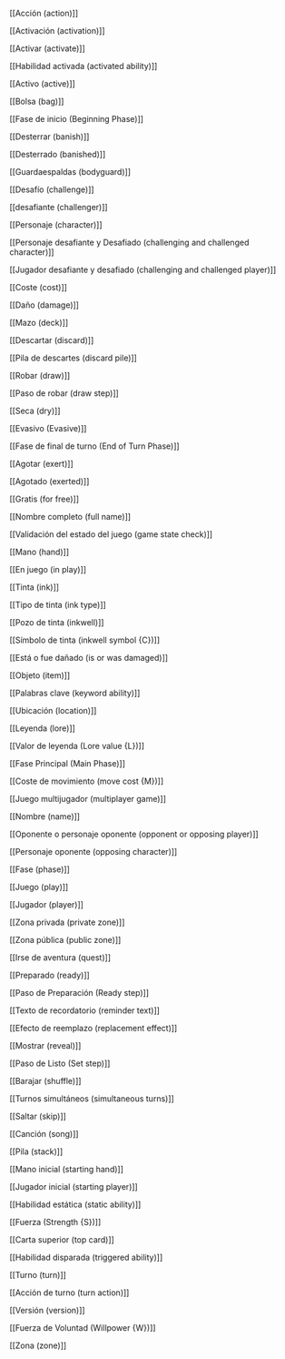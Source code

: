   
  

[[Acción (action)]]


  

[[Activación (activation)]]



  

[[Activar (activate)]]



  

[[Habilidad activada (activated ability)]]



  

[[Activo (active)]]



  

[[Bolsa (bag)]]



  

[[Fase de inicio (Beginning Phase)]]



  

[[Desterrar (banish)]]



  

[[Desterrado (banished)]]



  

[[Guardaespaldas (bodyguard)]]



  

[[Desafío (challenge)]]



  

[[desafiante (challenger)]]



  

[[Personaje (character)]]



  

[[Personaje desafiante y Desafiado (challenging and challenged character)]]

  



  

[[Jugador desafiante y desafiado (challenging and challenged player)]]

  



  

[[Coste (cost)]]



  

[[Daño (damage)]]



  

[[Mazo (deck)]]



  

[[Descartar (discard)]]



  

[[Pila de descartes (discard pile)]]



  

[[Robar (draw)]]



  

[[Paso de robar (draw step)]]



  

[[Seca (dry)]]



  

[[Evasivo (Evasive)]]


  

[[Fase de final de turno (End of Turn Phase)]]



  

[[Agotar (exert)]]


  

[[Agotado (exerted)]]



  

[[Gratis (for free)]]



  

[[Nombre completo (full name)]]


  

[[Validación del estado del juego (game state check)]]



  

[[Mano (hand)]]



  

[[En juego (in play)]]



  

[[Tinta (ink)]]



  

[[Tipo de tinta (ink type)]]



  

[[Pozo de tinta (inkwell)]]



  

[[Símbolo de tinta (inkwell symbol {C})]]



  

[[Está o fue dañado (is or was damaged)]]



  

[[Objeto (item)]]


  

[[Palabras clave (keyword ability)]]



  

[[Ubicación (location)]]



  

[[Leyenda (lore)]]



  

[[Valor de leyenda (Lore value {L})]]



  

[[Fase Principal (Main Phase)]]



  

[[Coste de movimiento (move cost {M})]]



  

[[Juego multijugador (multiplayer game)]]



  

[[Nombre (name)]]



  

[[Oponente o personaje oponente (opponent or opposing player)]]



  

[[Personaje oponente (opposing character)]]



  

[[Fase (phase)]]


  

[[Juego (play)]]



  

[[Jugador (player)]]



  

[[Zona privada (private zone)]]



  

[[Zona pública (public zone)]]


  

[[Irse de aventura (quest)]]



  

[[Preparado (ready)]]



  

[[Paso de Preparación (Ready step)]]



  

[[Texto de recordatorio (reminder text)]]



  

[[Efecto de reemplazo (replacement effect)]]



  

[[Mostrar (reveal)]]



  

[[Paso de Listo (Set step)]]



  

[[Barajar (shuffle)]]



  

[[Turnos simultáneos (simultaneous turns)]]



  

[[Saltar (skip)]]

  



  

[[Canción (song)]]



  

[[Pila (stack)]]



  

[[Mano inicial (starting hand)]]



  

[[Jugador inicial (starting player)]]



  

[[Habilidad estática (static ability)]]



  

[[Fuerza (Strength {S})]]



  

[[Carta superior (top card)]]



  

[[Habilidad disparada (triggered ability)]]



  

[[Turno (turn)]]



  

[[Acción de turno (turn action)]]



  

[[Versión (version)]]



  

[[Fuerza de Voluntad (Willpower {W})]]



  

[[Zona (zone)]]

